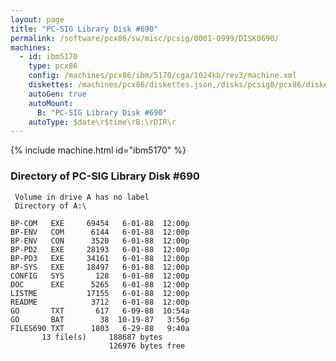 ```yaml
---
layout: page
title: "PC-SIG Library Disk #690"
permalink: /software/pcx86/sw/misc/pcsig/0001-0999/DISK0690/
machines:
  - id: ibm5170
    type: pcx86
    config: /machines/pcx86/ibm/5170/cga/1024kb/rev3/machine.xml
    diskettes: /machines/pcx86/diskettes.json,/disks/pcsig0/pcx86/diskettes.json
    autoGen: true
    autoMount:
      B: "PC-SIG Library Disk #690"
    autoType: $date\r$time\rB:\rDIR\r
---
```


{% include machine.html id="ibm5170" %}

### Directory of PC-SIG Library Disk #690

     Volume in drive A has no label
     Directory of A:\

    BP-COM   EXE     69454   6-01-88  12:00p
    BP-ENV   COM      6144   6-01-88  12:00p
    BP-ENV   CON      3520   6-01-88  12:00p
    BP-PD2   EXE     28193   6-01-88  12:00p
    BP-PD3   EXE     34161   6-01-88  12:00p
    BP-SYS   EXE     18497   6-01-88  12:00p
    CONFIG   SYS       128   6-01-88  12:00p
    DOC      EXE      5265   6-01-88  12:00p
    LISTME           17155   6-01-88  12:00p
    README            3712   6-01-88  12:00p
    GO       TXT       617   6-09-88  10:54a
    GO       BAT        38  10-19-87   3:56p
    FILES690 TXT      1803   6-29-88   9:40a
           13 file(s)     188687 bytes
                          126976 bytes free
